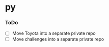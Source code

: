 # py

### ToDo

- [ ] Move Toyota  into a separate private repo
- [ ] Move challenges into a separate private repo
